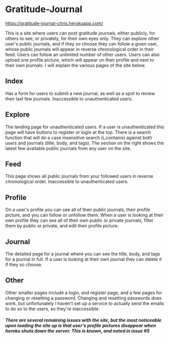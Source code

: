 # Gratitude-Journal
https://gratitude-journal-chris.herokuapp.com/

This is a site where users can post gratitude journals, either publicly, for others to see, or privately, for their own eyes only.  They can explore other user's public journals, and if they so choose they can follow a given user, whose public journals will appear in reverse chronological order in their feed.  Users can follow an unlimited number of other users.  Users can also upload one profile picture, which will appear on their profile and next to their own journals.  I will explain the various pages of the site below.

## Index

Has a form for users to submit a new journal, as well as a spot to review their last few journals.  Inaccessible to unauthenticated users.  

## Explore

The landing page for unauthenticated users.  If a user is unauthenticated this page will have buttons to register or login at the top.  There is a search function that will do a case insensitive search (i_contains) against both users and journals (title, body, and tags).  The section on the right shows the latest few available public journals from any user on the site.

## Feed

This page shows all public journals from your followed users in reverse chronological order.  Inaccessible to unauthenticated users.  

## Profile

On a user's profile you can see all of their public journals, their profile picture, and you can follow or unfollow them.  When a user is looking at their own profile they can see all of their own public or private journals, filter them by public or private, and edit their profile picture.

## Journal

The detailed page for a journal where you can see the title, body, and tags for a journal in full.  If a user is looking at their own journal they can delete it if they so choose.

## Other

Other smaller pages include a login, and register page, and a few pages for changing or resetting a password.  Changing and resetting passwords does work, but unfortunately I haven't set up a service to actually send the emails to do so to the users, so they're inaccessible.

##### There are several remaining issues with the site, but the most noticeable upon loading the site up is that user's profile pictures disappear when heroku shuts down the server.  This is known, and noted in issue #5
